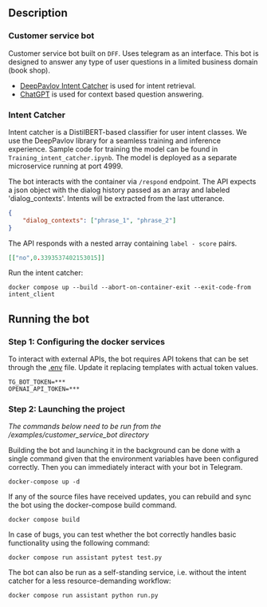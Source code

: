 ## Description

### Customer service bot

Customer service bot built on `DFF`. Uses telegram as an interface.
This bot is designed to answer any type of user questions in a limited business domain (book shop).

* [DeepPavlov Intent Catcher](https://docs.deeppavlov.ai/en/0.14.1/features/models/intent_catcher.html) is used for intent retrieval.
* [ChatGPT](https://openai.com/pricing#language-models) is used for context based question answering.

### Intent Catcher

Intent catcher is a DistilBERT-based classifier for user intent classes.
We use the DeepPavlov library for a seamless training and inference experience.
Sample code for training the model can be found in `Training_intent_catcher.ipynb`.
The model is deployed as a separate microservice running at port 4999.

The bot interacts with the container via `/respond` endpoint.
The API expects a json object with the dialog history passed as an array and labeled 'dialog_contexts'. Intents will be extracted from the last utterance.

```json
{
    "dialog_contexts": ["phrase_1", "phrase_2"]
}
```

The API responds with a nested array containing `label - score` pairs.

```json
[["no",0.3393537402153015]]
```

Run the intent catcher:
```commandline
docker compose up --build --abort-on-container-exit --exit-code-from intent_client
```

## Running the bot

### Step 1: Configuring the docker services
To interact with external APIs, the bot requires API tokens that can be set through the [.env](.env) file. Update it replacing templates with actual token values.
```
TG_BOT_TOKEN=***
OPENAI_API_TOKEN=***
```

### Step 2: Launching the project
*The commands below need to be run from the /examples/customer_service_bot directory*

Building the bot and launching it in the background can be done with a single command given that the environment variables have been configured correctly. Then you can immediately interact with your bot in Telegram.
```commandline
docker-compose up -d
```

If any of the source files have received updates, you can rebuild and sync the bot using the docker-compose build command.
```commandline
docker compose build
```
In case of bugs, you can test whether the bot correctly handles basic functionality using the following command:
```commandline
docker compose run assistant pytest test.py
```

The bot can also be run as a self-standing service, i.e. without the intent catcher for a less resource-demanding workflow:
```commandline
docker compose run assistant python run.py
```

